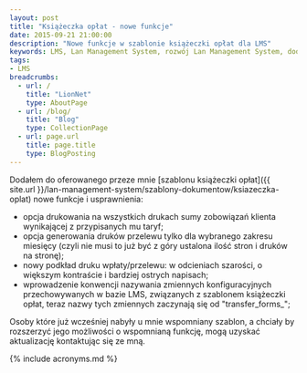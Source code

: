 ```yaml
---
layout: post
title: "Książeczka opłat - nowe funkcje"
date: 2015-09-21 21:00:00
description: "Nowe funkcje w szablonie książeczki opłat dla LMS"
keywords: LMS, Lan Management System, rozwój Lan Management System, dodatki, komponenty, LMS GIT, LMS INET, książeczka opłat, druki polecenia wpłaty, druki  przelewu
tags:
- LMS
breadcrumbs:
  - url: /
    title: "LionNet"
    type: AboutPage
  - url: /blog/
    title: "Blog"
    type: CollectionPage
  - url: page.url
    title: page.title
    type: BlogPosting
---
```


Dodałem do oferowanego przeze mnie 
[szablonu książeczki opłat]({{ site.url }}/lan-management-system/szablony-dokumentow/ksiazeczka-oplat)
nowe funkcje i usprawnienia:

 * opcja drukowania na wszystkich drukach sumy zobowiązań klienta wynikającej z
przypisanych mu taryf;
 * opcja generowania druków przelewu tylko dla wybranego zakresu miesięcy (czyli 
nie musi to już być z góry ustalona ilość stron i druków na stronę);
 * nowy podkład druku wpłaty/przelewu: w odcieniach szarości, o większym kontraście
i bardziej ostrych napisach;
 * wprowadzenie konwencji nazywania zmiennych konfiguracyjnych przechowywanych w
bazie LMS, związanych z szablonem książeczki opłat, teraz nazwy tych zmiennych 
zaczynają się od "transfer_forms_";

Osoby które już wcześniej nabyły u mnie wspomniany szablon, a chciały by rozszerzyć
jego możliwości o wspomnianą funkcję, mogą uzyskać aktualizację kontaktując się ze mną.


{% include acronyms.md %}
